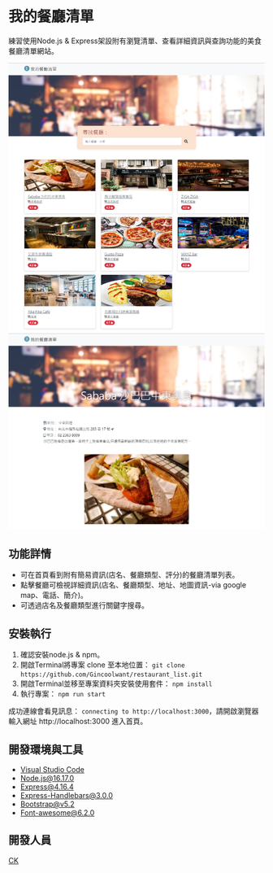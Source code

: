 # 我的餐廳清單
練習使用Node.js & Express架設附有瀏覽清單、查看詳細資訊與查詢功能的美食餐廳清單網站。

![index](./public/images/index.png)
![show](./public/images/show.png)

## 功能詳情
+ 可在首頁看到附有簡易資訊(店名、餐廳類型、評分)的餐廳清單列表。
+ 點擊餐廳可檢視詳細資訊(店名、餐廳類型、地址、地圖資訊-via google map、電話、簡介)。
+ 可透過店名及餐廳類型進行關鍵字搜尋。

## 安裝執行
1. 確認安裝node.js & npm。
2. 開啟Terminal將專案 clone 至本地位置：
`git clone https://github.com/Gincoolwant/restaurant_list.git`
3. 開啟Terminal並移至專案資料夾安裝使用套件： `npm install`
4. 執行專案： `npm run start`

成功連線會看見訊息： `connecting to http://localhost:3000`，請開啟瀏覽器輸入網址 http://localhost:3000 進入首頁。


## 開發環境與工具
+ [Visual Studio Code](https://visualstudio.microsoft.com/zh-hant/)
+ [Node.js@16.17.0](https://nodejs.org/en/)
+ [Express@4.16.4](https://www.npmjs.com/package/express)
+ [Express-Handlebars@3.0.0](https://www.npmjs.com/package/express-handlebars)
+ [Bootstrap@v5.2](https://getbootstrap.com/)
+ [Font-awesome@6.2.0](https://fontawesome.com/)

## 開發人員
[CK](https://github.com/Gincoolwant)